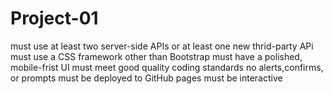 # Project-01
must use at least two server-side APIs or at least one new thrid-party APi
must use a CSS framework other than Bootstrap
must have a polished, mobile-frist UI
must meet good quality coding standards
no alerts,confirms, or prompts
must be deployed to GitHub pages
must be interactive
